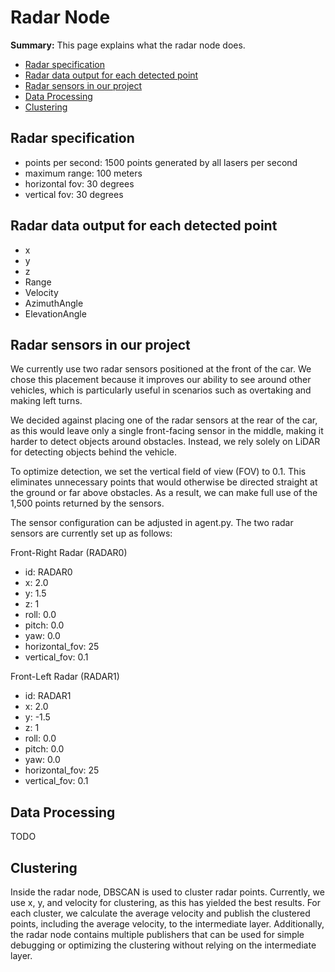 # Radar Node

**Summary:** This page explains what the radar node does.

- [Radar specification](#radar-specification)
- [Radar data output for each detected point](#radar-data-output-for-each-detected-point)
- [Radar sensors in our project](#radar-sensors-in-our-project)
- [Data Processing](#data-processing)
- [Clustering](#clustering)

## Radar specification

- points per second: 1500 points generated by all lasers per second
- maximum range: 100 meters
- horizontal fov: 30 degrees
- vertical fov: 30 degrees

## Radar data output for each detected point

- x
- y
- z
- Range
- Velocity
- AzimuthAngle
- ElevationAngle

## Radar sensors in our project

We currently use two radar sensors positioned at the front of the car. We chose this placement because it improves our ability to see around other vehicles, which is particularly useful in scenarios such as overtaking and making left turns.

We decided against placing one of the radar sensors at the rear of the car, as this would leave only a single front-facing sensor in the middle, making it harder to detect objects around obstacles. Instead, we rely solely on LiDAR for detecting objects behind the vehicle.

To optimize detection, we set the vertical field of view (FOV) to 0.1. This eliminates unnecessary points that would otherwise be directed straight at the ground or far above obstacles. As a result, we can make full use of the 1,500 points returned by the sensors.

The sensor configuration can be adjusted in agent.py. The two radar sensors are currently set up as follows:

Front-Right Radar (RADAR0)

- id: RADAR0
- x: 2.0
- y: 1.5
- z: 1
- roll: 0.0
- pitch: 0.0
- yaw: 0.0
- horizontal_fov: 25
- vertical_fov: 0.1

Front-Left Radar (RADAR1)

- id: RADAR1
- x: 2.0
- y: -1.5
- z: 1
- roll: 0.0
- pitch: 0.0
- yaw: 0.0
- horizontal_fov: 25
- vertical_fov: 0.1

## Data Processing

TODO

## Clustering

Inside the radar node, DBSCAN is used to cluster radar points. Currently, we use x, y, and velocity for clustering, as this has yielded the best results. For each cluster, we calculate the average velocity and publish the clustered points, including the average velocity, to the intermediate layer.
Additionally, the radar node contains multiple publishers that can be used for simple debugging or optimizing the clustering without relying on the intermediate layer.

